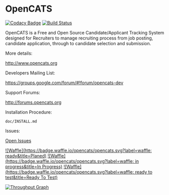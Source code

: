 # OpenCATS
[![Codacy Badge](https://api.codacy.com/project/badge/Grade/948d67033d624e9382a332af20339c00)](https://www.codacy.com/app/OpenCATS/OpenCATS?utm_source=github.com&amp;utm_medium=referral&amp;utm_content=opencats/OpenCATS&amp;utm_campaign=Badge_Grade)
[![Build Status](https://travis-ci.org/opencats/OpenCATS.png)](https://travis-ci.org/opencats/OpenCATS)

OpenCATS is a Free and Open Source Candidate/Applicant Tracking System designed for Recruiters to manage recruiting process from job posting, candidate application, through to candidate selection and submission.

More details: 

<http://www.opencats.org>

Developers Mailing List:

<https://groups.google.com/forum/#!forum/opencats-dev>

Support Forums:

<http://forums.opencats.org>

Installation Procedure:

    doc/INSTALL.md

Issues:

[Open Issues](https://github.com/opencats/OpenCATS/issues?q=is%3Aopen)

[![Waffle](https://badge.waffle.io/opencats/opencats.svg?label=waffle: ready&title=Planed)](http://waffle.io/opencats/opencats)
[![Waffle](https://badge.waffle.io/opencats/opencats.svg?label=waffle: in progress&title=In Progress)](http://waffle.io/opencats/opencats)
[![Waffle](https://badge.waffle.io/opencats/opencats.svg?label=waffle: ready to test&title=Ready To Test)](http://waffle.io/opencats/opencats)

[![Throughput Graph](https://graphs.waffle.io/opencats/opencats/throughput.svg)](https://waffle.io/opencats/opencats/metrics/throughput)

